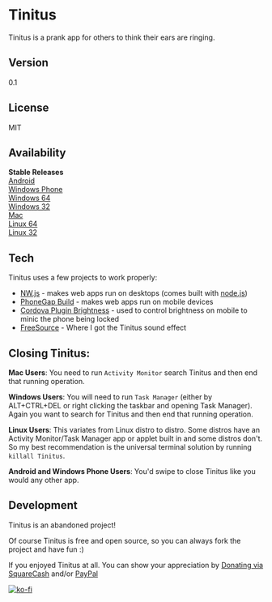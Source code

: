 Tinitus
===================

Tinitus is a prank app for others to think their ears are ringing.

Version
-------------

0.1

License
-------------

MIT

Availability
-------------

**Stable Releases**  
[Android](https://sourceforge.net/projects/tinitus/files/tinitus-android.apk/download)  
[Windows Phone](https://sourceforge.net/projects/tinitus/files/tinitus-winphone.appx/download)  
[Windows 64](https://sourceforge.net/projects/tinitus/files/tinitus-win.zip/download)  
[Windows 32](https://sourceforge.net/projects/tinitus/files/tinitus-win32.zip/download)  
[Mac](https://sourceforge.net/projects/tinitus/files/tinitus-mac.zip/download)  
[Linux 64](https://sourceforge.net/projects/tinitus/files/tinitus-lin.zip/download)  
[Linux 32](https://sourceforge.net/projects/tinitus/files/tinitus-lin32.zip/download)  

Tech
-------------

Tinitus uses a few projects to work properly:

* [NW.js](http://nwjs.io/) - makes web apps run on desktops (comes built with [node.js](http://nodejs.org/))
* [PhoneGap Build](http://build.phonegap.com/) - makes web apps run on mobile devices
* [Cordova Plugin Brightness](https://github.com/jlsuarezs/cordova-plugin-brightness) - used to control brightness on mobile to minic the phone being locked
* [FreeSource](https://freesound.org/) - Where I got the Tinitus sound effect

Closing Tinitus:
-------------
**Mac Users**: You need to run `Activity Monitor` search Tinitus and then end that running operation.

**Windows Users**: You will need to run `Task Manager` (either by ALT+CTRL+DEL or right clicking the taskbar and opening Task Manager). Again you want to search for Tinitus and then end that running operation.

**Linux Users**: This variates from Linux distro to distro. Some distros have an Activity Monitor/Task Manager app or applet built in and some distros don't. So my best recommendation is the universal terminal solution by running `killall Tinitus`.

**Android and Windows Phone Users**: You'd swipe to close Tinitus like you would any other app.

Development
-------------

Tinitus is an abandoned project!

Of course Tinitus is free and open source, so you can always fork the project and have fun :)

If you enjoyed Tinitus at all. You can show your appreciation by [Donating via SquareCash](https://cash.me/$michaelsboost) and/or [PayPal](https://www.paypal.me/mikethedj4)

[![ko-fi](https://az743702.vo.msecnd.net/cdn/kofi2.png?v=0)](https://ko-fi.com/michaelsboost)
